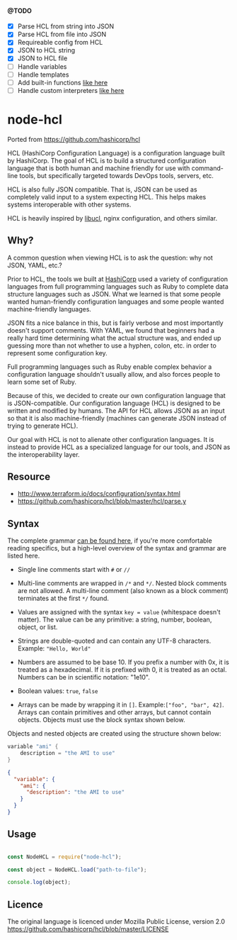 #### @TODO

-	[x] Parse HCL from string into JSON
-	[x] Parse HCL from file into JSON
-	[x] Requireable config from HCL
-	[x] JSON to HCL string
-	[x] JSON to HCL file
-	[ ] Handle variables
-	[ ] Handle templates
-	[ ] Add built-in functions [like here](https://terraform.io/docs/configuration/interpolation.html)
-	[ ] Handle custom interpreters [like here](https://terraform.io/docs/configuration/resources.html)

node-hcl
========

Ported from https://github.com/hashicorp/hcl

HCL (HashiCorp Configuration Language) is a configuration language built by HashiCorp. The goal of HCL is to build a structured configuration language that is both human and machine friendly for use with command-line tools, but specifically targeted towards DevOps tools, servers, etc.

HCL is also fully JSON compatible. That is, JSON can be used as completely valid input to a system expecting HCL. This helps makes systems interoperable with other systems.

HCL is heavily inspired by [libucl](https://github.com/vstakhov/libucl), nginx configuration, and others similar.

Why?
----

A common question when viewing HCL is to ask the question: why not JSON, YAML, etc.?

Prior to HCL, the tools we built at [HashiCorp](http://www.hashicorp.com) used a variety of configuration languages from full programming languages such as Ruby to complete data structure languages such as JSON. What we learned is that some people wanted human-friendly configuration languages and some people wanted machine-friendly languages.

JSON fits a nice balance in this, but is fairly verbose and most importantly doesn't support comments. With YAML, we found that beginners had a really hard time determining what the actual structure was, and ended up guessing more than not whether to use a hyphen, colon, etc. in order to represent some configuration key.

Full programming languages such as Ruby enable complex behavior a configuration language shouldn't usually allow, and also forces people to learn some set of Ruby.

Because of this, we decided to create our own configuration language that is JSON-compatible. Our configuration language (HCL) is designed to be written and modified by humans. The API for HCL allows JSON as an input so that it is also machine-friendly (machines can generate JSON instead of trying to generate HCL).

Our goal with HCL is not to alienate other configuration languages. It is instead to provide HCL as a specialized language for our tools, and JSON as the interoperability layer.

Resource
--------

-	http://www.terraform.io/docs/configuration/syntax.html
-	https://github.com/hashicorp/hcl/blob/master/hcl/parse.y

Syntax
------

The complete grammar [can be found here](https://github.com/hashicorp/hcl/blob/master/hcl/parse.y), if you're more comfortable reading specifics, but a high-level overview of the syntax and grammar are listed here.

-	Single line comments start with `#` or `//`

-	Multi-line comments are wrapped in `/*` and `*/`. Nested block comments are not allowed. A multi-line comment (also known as a block comment) terminates at the first `*/` found.

-	Values are assigned with the syntax `key = value` (whitespace doesn't matter). The value can be any primitive: a string, number, boolean, object, or list.

-	Strings are double-quoted and can contain any UTF-8 characters. Example: `"Hello, World"`

-	Numbers are assumed to be base 10. If you prefix a number with 0x, it is treated as a hexadecimal. If it is prefixed with 0, it is treated as an octal. Numbers can be in scientific notation: "1e10".

-	Boolean values: `true`, `false`

-	Arrays can be made by wrapping it in `[]`. Example:`["foo", "bar", 42]`. Arrays can contain primitives and other arrays, but cannot contain objects. Objects must use the block syntax shown below.

Objects and nested objects are created using the structure shown below:

```go
variable "ami" {
    description = "the AMI to use"
}
```

```json
{
  "variable": {
    "ami": {
      "description": "the AMI to use"
    }
  }
}

```

Usage
-----

```javascript

const NodeHCL = require("node-hcl");

const object = NodeHCL.load("path-to-file");

console.log(object);


```

Licence
-------

The original language is licenced under Mozilla Public License, version 2.0 https://github.com/hashicorp/hcl/blob/master/LICENSE
